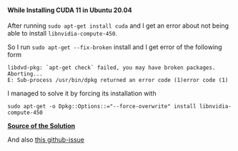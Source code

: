 #### While Installing CUDA 11 in Ubuntu 20.04

After running `sudo apt-get install cuda` and I get an error about not being able to install `libnvidia-compute-450`.

So I run `sudo apt-get --fix-broken` install and I get error of the following form

```
libdvd-pkg: `apt-get check` failed, you may have broken packages. Aborting...
E: Sub-process /usr/bin/dpkg returned an error code (1)error code (1)
```

I managed to solve it by forcing its installation with

`sudo apt-get -o Dpkg::Options::="--force-overwrite" install libnvidia-compute-450`

**[Source of the Solution](https://askubuntu.com/questions/1251000/installing-cuda-11-in-ubuntu-20-04-with-nvida-gtx-1060)**

And also [this github-issue](https://github.com/tensorflow/tensorflow/issues/40278)
